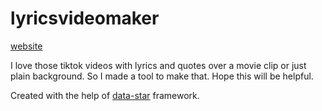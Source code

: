 # lyricsvideomaker
[website](https://lyrics.pages.dev)

I love those tiktok videos with lyrics and quotes over a movie clip or just plain background. So I made a tool to make that. Hope this will be helpful.

Created with the help of [data-star](https://data-star.dev) framework.

